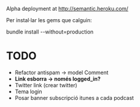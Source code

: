 Alpha deployment at http://semantic.heroku.com/


Per instal·lar les gems que calguin:

bundle install --without=production


TODO
====

- Refactor antispam -> model Comment
- **Link esborra -> només logged_in?**
- Twitter link (crear twitter)
- Tema login
- Posar banner subscripció itunes a cada podcast
